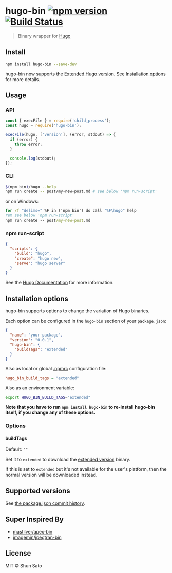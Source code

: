 # hugo-bin [![npm version](https://img.shields.io/npm/v/hugo-bin.svg)](https://www.npmjs.com/package/hugo-bin) [![Build Status](https://img.shields.io/github/workflow/status/fenneclab/hugo-bin/CI/main)](https://github.com/fenneclab/hugo-bin/actions?query=workflow%3ACI+branch%3Amain)

> Binary wrapper for [Hugo](https://gohugo.io/)

## Install

```sh
npm install hugo-bin --save-dev
```

hugo-bin now supports the [Extended Hugo version](https://github.com/gohugoio/hugo/releases/tag/v0.43). See [Installation options](#installation-options) for more details.

## Usage

### API

```js
const { execFile } = require('child_process');
const hugo = require('hugo-bin');

execFile(hugo, ['version'], (error, stdout) => {
  if (error) {
    throw error;
  }

  console.log(stdout);
});
```

### CLI

```sh
$(npm bin)/hugo --help
npm run create -- post/my-new-post.md # see below 'npm run-script'
```

or on Windows:

```bat
for /f "delims=" %F in ('npm bin') do call "%F\hugo" help
rem see below 'npm run-script'
npm run create -- post/my-new-post.md
```

### npm run-script

```json
{
  "scripts": {
    "build": "hugo",
    "create": "hugo new",
    "serve": "hugo server"
  }
}
```

See the [Hugo Documentation](https://gohugo.io/) for more information.

## Installation options

hugo-bin supports options to change the variation of Hugo binaries.

Each option can be configured in the `hugo-bin` section of your `package.json`:

```json
{
  "name": "your-package",
  "version": "0.0.1",
  "hugo-bin": {
    "buildTags": "extended"
  }
}
```

Also as local or global [.npmrc](https://docs.npmjs.com/files/npmrc) configuration file:

```ini
hugo_bin_build_tags = "extended"
```

Also as an environment variable:

```sh
export HUGO_BIN_BUILD_TAGS="extended"
```

**Note that you have to run `npm install hugo-bin` to re-install hugo-bin itself, if you change any of these options.**

### Options

#### buildTags

Default: `""`

Set it to `extended` to download the [extended version](https://github.com/gohugoio/hugo/releases/tag/v0.43) binary.

If this is set to `extended` but it's not available for the user's platform, then the normal version will be downloaded instead.

## Supported versions

See [the package.json commit history](https://github.com/fenneclab/hugo-bin/commits/main/package.json).

## Super Inspired By

- [mastilver/apex-bin](https://github.com/mastilver/apex-bin)
- [imagemin/jpegtran-bin](https://github.com/imagemin/jpegtran-bin)

## License

MIT © Shun Sato
